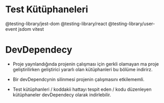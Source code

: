 # Test Kütüphaneleri

@testing-library/jest-dom
@testing-library/react
@testing-library/user-event
jsdom
vitest

# DevDependecy

- Proje yaynlandığında projenin çalışması için gerkli olamayan ma proje geliştirilirken geliştirici yararlı olan kütüphanleri bu bölüme indirirz.

- Bir devDependcynin silinmesi projenin çalışmasını etkilememli.

- Test kütüphanleri / koddakii hattayı tespit eden / kodu düzenleyen kütüphaneler devDependecy olarak indirlebilir.
